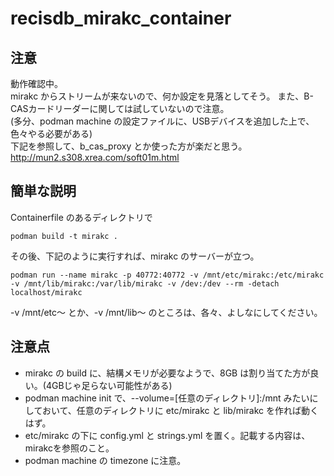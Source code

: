 # recisdb_mirakc_container
## 注意
動作確認中。  
mirakc からストリームが来ないので、何か設定を見落としてそう。
また、B-CASカードリーダーに関しては試していないので注意。  
(多分、podman machine の設定ファイルに、USBデバイスを追加した上で、色々やる必要がある)  
下記を参照して、b_cas_proxy とか使った方が楽だと思う。  
http://mun2.s308.xrea.com/soft01m.html
## 簡単な説明
Containerfile のあるディレクトリで
```
podman build -t mirakc .
```
その後、下記のように実行すれば、mirakc のサーバーが立つ。
```
podman run --name mirakc -p 40772:40772 -v /mnt/etc/mirakc:/etc/mirakc -v /mnt/lib/mirakc:/var/lib/mirakc -v /dev:/dev --rm -detach localhost/mirakc
```
-v /mnt/etc〜 とか、-v /mnt/lib〜 のところは、各々、よしなにしてください。
## 注意点
- mirakc の build に、結構メモリが必要なようで、8GB は割り当てた方が良い。(4GBじゃ足らない可能性がある)
- podman machine init で、--volume=[任意のディレクトリ]:/mnt みたいにしておいて、任意のディレクトリに etc/mirakc と lib/mirakc を作れば動くはず。
- etc/mirakc の下に config.yml と strings.yml を置く。記載する内容は、mirakcを参照のこと。
- podman machine の timezone に注意。
